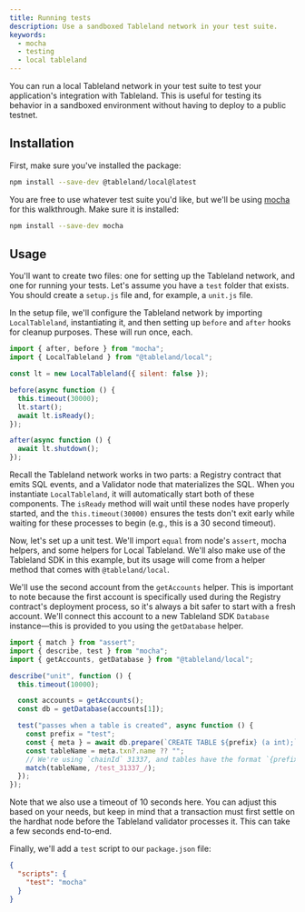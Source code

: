 ```yaml
---
title: Running tests
description: Use a sandboxed Tableland network in your test suite.
keywords:
  - mocha
  - testing
  - local tableland
---
```


You can run a local Tableland network in your test suite to test your application's integration with Tableland. This is useful for testing its behavior in a sandboxed environment without having to deploy to a public testnet.

## Installation

First, make sure you've installed the package:

```bash npm2yarn
npm install --save-dev @tableland/local@latest
```

You are free to use whatever test suite you'd like, but we'll be using [mocha](https://mochajs.org/) for this walkthrough. Make sure it is installed:

```bash npm2yarn
npm install --save-dev mocha
```

## Usage

You'll want to create two files: one for setting up the Tableland network, and one for running your tests. Let's assume you have a `test` folder that exists. You should create a `setup.js` file and, for example, a `unit.js` file.

In the setup file, we'll configure the Tableland network by importing `LocalTableland`, instantiating it, and then setting up `before` and `after` hooks for cleanup purposes. These will run once, each.

```js title="test/setup.js"
import { after, before } from "mocha";
import { LocalTableland } from "@tableland/local";

const lt = new LocalTableland({ silent: false });

before(async function () {
  this.timeout(30000);
  lt.start();
  await lt.isReady();
});

after(async function () {
  await lt.shutdown();
});
```

Recall the Tableland network works in two parts: a Registry contract that emits SQL events, and a Validator node that materializes the SQL. When you instantiate `LocalTableland`, it will automatically start both of these components. The `isReady` method will wait until these nodes have properly started, and the `this.timeout(30000)` ensures the tests don't exit early while waiting for these processes to begin (e.g., this is a 30 second timeout).

Now, let's set up a unit test. We'll import `equal` from node's `assert`, mocha helpers, and some helpers for Local Tableland. We'll also make use of the Tableland SDK in this example, but its usage will come from a helper method that comes with `@tableland/local`.

We'll use the second account from the `getAccounts` helper. This is important to note because the first account is specifically used during the Registry contract's deployment process, so it's always a bit safer to start with a fresh account. We'll connect this account to a new Tableland SDK `Database` instance—this is provided to you using the `getDatabase` helper.

```js title="test/unit.js"
import { match } from "assert";
import { describe, test } from "mocha";
import { getAccounts, getDatabase } from "@tableland/local";

describe("unit", function () {
  this.timeout(10000);

  const accounts = getAccounts();
  const db = getDatabase(accounts[1]);

  test("passes when a table is created", async function () {
    const prefix = "test";
    const { meta } = await db.prepare(`CREATE TABLE ${prefix} (a int);`).run();
    const tableName = meta.txn?.name ?? "";
    // We're using `chainId` 31337, and tables have the format `{prefix}_{chainId}_{tableId}`
    match(tableName, /test_31337_/);
  });
});
```

Note that we also use a timeout of 10 seconds here. You can adjust this based on your needs, but keep in mind that a transaction must first settle on the hardhat node before the Tableland validator processes it. This can take a few seconds end-to-end.

Finally, we'll add a `test` script to our `package.json` file:

```json title="package.json"
{
  "scripts": {
    "test": "mocha"
  }
}
```
